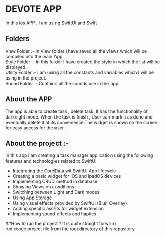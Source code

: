 #  DEVOTE APP 

</p> 
In this ios APP , I am using SwiftUI and Swift 

## Folders 
View Folder :-  In View folder I have saved all the views which will be compiled into the main App. <br/>
Style Folder :- In this folder I have created the style in which the list will be displayed.<br/>
Utility Folder :- I am using all the constants and variables which I will be using in the project.<br/>
Sound Folder :- Contains all the sounds use in the app. <br/>

## About the APP 
The app is able to create task , delete task. It has the functionality of dark/light mode. When the task is finish , User can mark it as done and eventually delete it at its convenience.The widget is shown on the screen for easy access for the user. <br/>

## About the project :- 
In this app I am creating a task manager application using the following features and technologies related to SwiftUI <br/>
- Integrating the CoreData wit SwiftUI App lifecycle 
- Creating a basic widget for IOS and IpadOS devices 
- Implementing CRUD method in database 
- Showing Views on conditions 
- Switching between Light and Dark modes
- Using App Storage 
- Using visual effects provided by SwiftUI (Blur, Overlay)
- Adding specific assets for widget extension
- Implementing sound effects and haptics 

##How to run the project ?
It is quite straight forward <br/>
run xcode project file from the root directory of this repository

